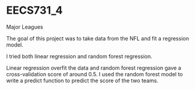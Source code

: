 # EECS731_4
Major Leagues


The goal of this project was to take data from the NFL and fit a regression model. 

I tried both linear regression and random forest regression. 

Linear regression overfit the data and random forest regression gave a cross-validation score of around 0.5. I used the random forest model to write a predict function to predict the score of the two teams. 
